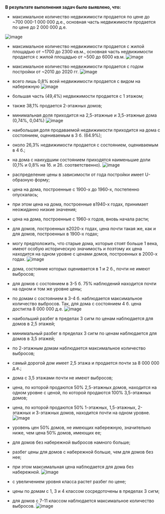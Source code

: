 **В результате выполнения задач было выявлено, что:**
- максимальное количество недвижимости продается по цене до ~700 000-1 000 000 д.е., основная часть недвижимости продается по цене до 2 000 000 д.е.

![image](https://github.com/fleisan18/houses_visual/assets/92662450/8a47e884-f05a-408e-92fb-6b7ea0e693fb)


- максимальное количество недвижимости продается с жилой площадью от ~1700 до 2300 кв.м., основная часть недвижимости продается с жилой площадью от ~500 до 6000 кв.м.
![image](https://github.com/fleisan18/houses_visual/assets/92662450/24b7ffb5-ac5a-4f9e-b8a6-20ccc533f23c)


- максимальное количество недвижимости продается с годом постройки от ~2010 до 2020 гг.
![image](https://github.com/fleisan18/houses_visual/assets/92662450/81fcf2d0-37f6-46a8-b31a-da6550b2f1fc)

- всего лишь 0,8% всей недвижимости продается с видом на набережную
![image](https://github.com/fleisan18/houses_visual/assets/92662450/61c52122-9a9a-472e-9875-476e209354b9)


- большая часть (49,4%) недвижимости продается с 1 этажом;
- также  38,1% продается 2-этажных домов;
- минимальная доля приходится на 2,5-этажные и 3,5-этажные дома (0,74%, 0,04%)
![image](https://github.com/fleisan18/houses_visual/assets/92662450/9fc0d2e9-aaf3-4466-9d99-a1ea8755e903)


- наибольшая доля продаваемой недвижимости приходится на дома с состоянием, оцениваемым в 3 б. (64.9%);
- около 26,3% недвижимости продается с состоянием, оцениваемым в 4 б.;
- на дома с наихудшим состоянием приходятся наименьшие доли (0,1% и 0,8% на 1б. и 2б. соответственно).
![image](https://github.com/fleisan18/houses_visual/assets/92662450/e52b5fbd-f01a-46b8-a7c7-fea450eab217)


- распределение цены в зависимости от года постройки имеет U-образную форму;
- цена на дома, построенные с 1900-х до 1960-х, постепенно опускалась;
- при этом цена на дома, построенные в1940-х годах,  принимает неожиданно низкие значения;
- цена на дома, построенные с 1960-х годов, вновь начала расти;
- для домов, построенных в2020-х годах, цена почти такая же, как и для домов, построенных в 1900-х годах;
- могу предположить, что старые дома, которые стоят больше 1 века, имеют особую историческую значимость и поэтому их цена находится на одном уровне с ценами домов, построенных в 2000-х годах.
![image](https://github.com/fleisan18/houses_visual/assets/92662450/455723d9-7101-48ff-87a1-f4c60ecc6fa1)


- дома, состояние которых оценивается в 1 и 2 б., почти не имеют выбросов;
- для домов с состоянием в 3-5 б. 75% наблюдений находится почти на одном и том же уровне цены;
- по домам с состоянием в 3-4 б. наблюдается максимальное количество выбросов. Так, для дома с состоянием 4 б. цена достигла 8 000 000 д.е.
  ![image](https://github.com/fleisan18/houses_visual/assets/92662450/8ab28d03-a103-4f0e-a624-d7bb5ebb5921)


- наибольший разбег в пределах 3 сигм по ценам наблюдается для домов в 2,5 этажей;
- минимальный разбег в пределах 3 сигм по ценам наблюдается для домов в 3,5 этажей;
- по 2-этажным домам наблюдается максимальное количество выбросов;
- самый дорогой дом имеет 2,5 этажа и продается почти за 8 000 000 д.е.;
- дома с 3,5 этажами почти не имеют выбросов;
- цена, по которой продаются 50% 2,5-этажных домов, находится на одном уровне с ценой, по которой продаются 100% 3,5-этажных домов;
- цена, по которой продаются 50% 1-этажных, 1,5-этажных, 2-этажных и 3-этажных домов, находится почти на одном уровне.
![image](https://github.com/fleisan18/houses_visual/assets/92662450/93070d95-9aeb-465f-a8e1-63156abcc56f)


- уровень цен 50% домов, не имеющих набережную, значительно ниже, чем цена 50% домов, имеющих ее;
- для домов без набережной выбросов намного больше;
- разбег цены для домов с набережной больше, чем для домов без нее;
- при этом максимальная цена наблюдается для дома без набережной.
![image](https://github.com/fleisan18/houses_visual/assets/92662450/752f0bba-29f5-4234-9b43-b4f49b1109c7)


- с увеличением уровня класса растет разбег по цене;
- цены по домам с 1, 3 и 4 классом сосредоточены в пределах 3 сигм;
- для домов с 7-11 классом наблюдается максимальное количество выбросов.
![image](https://github.com/fleisan18/houses_visual/assets/92662450/acb12ebc-245d-452c-9f6a-c80128d65ae4)
